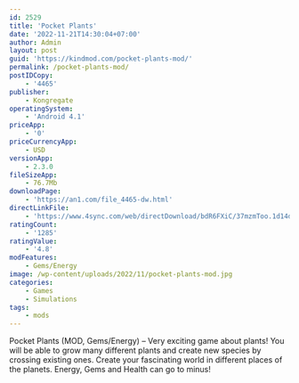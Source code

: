 ```yaml
---
id: 2529
title: 'Pocket Plants'
date: '2022-11-21T14:30:04+07:00'
author: Admin
layout: post
guid: 'https://kindmod.com/pocket-plants-mod/'
permalink: /pocket-plants-mod/
postIDCopy:
    - '4465'
publisher:
    - Kongregate
operatingSystem:
    - 'Android 4.1'
priceApp:
    - '0'
priceCurrencyApp:
    - USD
versionApp:
    - 2.3.0
fileSizeApp:
    - 76.7Mb
downloadPage:
    - 'https://an1.com/file_4465-dw.html'
directLinkFile:
    - 'https://www.4sync.com/web/directDownload/bdR6FXiC/37mzmToo.1d14daa7a00d52ca11149d13552ed0cb'
ratingCount:
    - '1285'
ratingValue:
    - '4.8'
modFeatures:
    - Gems/Energy
image: /wp-content/uploads/2022/11/pocket-plants-mod.jpg
categories:
    - Games
    - Simulations
tags:
    - mods
---
```


Pocket Plants (MOD, Gems/Energy) – Very exciting game about plants! You will be able to grow many different plants and create new species by crossing existing ones. Create your fascinating world in different places of the planets. Energy, Gems and Health can go to minus!